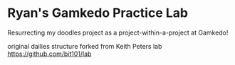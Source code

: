 # Ryan's Gamkedo Practice Lab
  
Resurrecting my doodles project as a project-within-a-project at Gamkedo!

original dailies structure forked from Keith Peters lab https://github.com/bit101/lab
